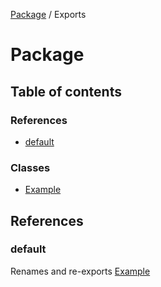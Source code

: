 [Package](README.md) / Exports

# Package

## Table of contents

### References

- [default](modules.md#default)

### Classes

- [Example](classes/Example.md)

## References

### default

Renames and re-exports [Example](classes/Example.md)
